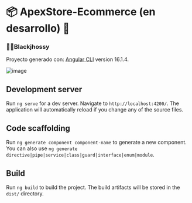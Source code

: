 
#  📦 ApexStore-Ecommerce (en desarrollo) 🛒
### 🧑‍💻Blackjhossy 
Proyecto generado con: [Angular CLI](https://github.com/angular/angular-cli) version 16.1.4.

![image](https://github.com/Jhossymarbalderrama/ApexStore-Ecommerce-Front/assets/52534649/0bbe3175-4013-4a82-8996-6c9e47e14b58)

## Development server

Run `ng serve` for a dev server. Navigate to `http://localhost:4200/`. The application will automatically reload if you change any of the source files.

## Code scaffolding

Run `ng generate component component-name` to generate a new component. You can also use `ng generate directive|pipe|service|class|guard|interface|enum|module`.

## Build

Run `ng build` to build the project. The build artifacts will be stored in the `dist/` directory.


